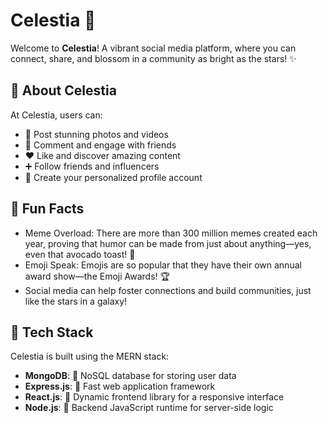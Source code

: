# Celestia 🌼

Welcome to **Celestia**! A vibrant social media platform, where you can connect, share, and blossom in a community as bright as the stars! ✨

## 🌿 About Celestia

At Celestia, users can:
- 🌺 Post stunning photos and videos
- 💬 Comment and engage with friends
- ❤️ Like and discover amazing content
- ➕ Follow friends and influencers
- 🌸 Create your personalized profile account

## 🌟 Fun Facts

- Meme Overload: There are more than 300 million memes created each year, proving that humor can be made from just about anything—yes, even that avocado toast! 🥑
- Emoji Speak: Emojis are so popular that they have their own annual award show—the Emoji Awards! 🏆
- Social media can help foster connections and build communities, just like the stars in a galaxy!

## 🚀 Tech Stack

Celestia is built using the MERN stack:
- **MongoDB**: 🌱 NoSQL database for storing user data
- **Express.js**: 🌾 Fast web application framework
- **React.js**: 🌾 Dynamic frontend library for a responsive interface
- **Node.js**: 🌱 Backend JavaScript runtime for server-side logic
